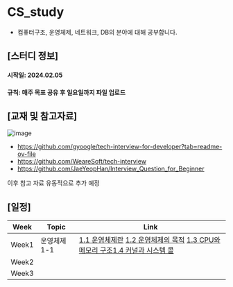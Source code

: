 # CS_study
- 컴퓨터구조, 운영체제, 네트워크, DB의 분야에 대해 공부합니다.

## [스터디 정보]
#### 시작일: 2024.02.05
#### 규칙: 매주 목표 공유 후 **일요일**까지 파일 업로드



## [교재 및 참고자료]
![image](https://github.com/wonhyuna/CS_study/assets/68580694/24548611-6855-416d-8a69-fe74400ae8e3)

- https://github.com/gyoogle/tech-interview-for-developer?tab=readme-ov-file
- https://github.com/WeareSoft/tech-interview
- https://github.com/JaeYeopHan/Interview_Question_for_Beginner

이후 참고 자료 유동적으로 추가 예정



## [일정]
|Week|Topic|Link|
|------|------|------|
|Week1|운영체제 1-1| [1.1 운영체제란](https://github.com/wonhyuna/CS_study/blob/main/%EC%9A%B4%EC%98%81%EC%B2%B4%EC%A0%9C/1.1%20%EC%9A%B4%EC%98%81%EC%B2%B4%EC%A0%9C%EB%9E%80.md) [1.2 운영체제의 목적](https://github.com/wonhyuna/CS_study/blob/main/%EC%9A%B4%EC%98%81%EC%B2%B4%EC%A0%9C/1.2%20%EC%9A%B4%EC%98%81%EC%B2%B4%EC%A0%9C%EC%9D%98%20%EB%AA%A9%EC%A0%81.md) [1.3 CPU와 메모리 구조](https://github.com/wonhyuna/CS_study/blob/main/%EC%9A%B4%EC%98%81%EC%B2%B4%EC%A0%9C/1.3%20CPU%EC%99%80%20%EB%A9%94%EB%AA%A8%EB%A6%AC%20%EA%B5%AC%EC%A1%B0.md)[1.4 커널과 시스템 콜](https://github.com/wonhyuna/CS_study/blob/main/%EC%9A%B4%EC%98%81%EC%B2%B4%EC%A0%9C/1.4%20%EC%BB%A4%EB%84%90%EA%B3%BC%20%EC%8B%9C%EC%8A%A4%ED%85%9C%20%EC%BD%9C.md)|
|Week2| | |
|Week3| | |
